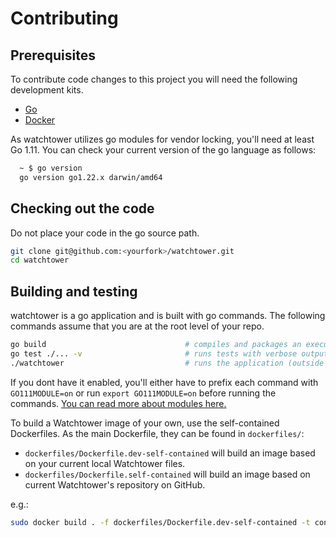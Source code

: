 # Contributing

## Prerequisites

To contribute code changes to this project you will need the following development kits.

* [Go](https://golang.org/doc/install)
* [Docker](https://docs.docker.com/engine/installation/)

As watchtower utilizes go modules for vendor locking, you'll need at least Go 1.11.
You can check your current version of the go language as follows:

```bash
  ~ $ go version
  go version go1.22.x darwin/amd64
```

## Checking out the code

Do not place your code in the go source path.

```bash
git clone git@github.com:<yourfork>/watchtower.git
cd watchtower
```

## Building and testing

watchtower is a go application and is built with go commands. The following commands assume that you are at the root level of your repo.

```bash
go build                               # compiles and packages an executable binary, watchtower
go test ./... -v                       # runs tests with verbose output
./watchtower                           # runs the application (outside of a container)
```

If you dont have it enabled, you'll either have to prefix each command with `GO111MODULE=on` or run `export GO111MODULE=on` before running the commands. [You can read more about modules here.](https://github.com/golang/go/wiki/Modules)

To build a Watchtower image of your own, use the self-contained Dockerfiles. As the main Dockerfile, they can be found in `dockerfiles/`:

* `dockerfiles/Dockerfile.dev-self-contained` will build an image based on your current local Watchtower files.
* `dockerfiles/Dockerfile.self-contained` will build an image based on current Watchtower's repository on GitHub.

e.g.:

```bash
sudo docker build . -f dockerfiles/Dockerfile.dev-self-contained -t containrrr/watchtower # to build an image from local files
```

